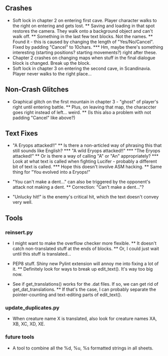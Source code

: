 ## Crashes
* Soft lock in chapter 2 on entering first cave. Player character walks to the right on entering and gets lost.
** Saving and loading in that spot restores the camera. They walk onto a background object and can't walk off.
** Something in the last few text blocks. Not the names.
** Found it - this is caused by changing the length of "Yes/No/Cancel". Fixed by padding "Cancel" to 10chars.
*** Hm, maybe there's something interesting (starting positions? starting movements?) right after these.
* Chapter 2 crashes on changing maps when stuff in the final dialogue block is changed. Break up the block.
* Soft lock in chapter 3 on entering the second cave, in Scandinavia. Player never walks to the right place...

## Non-Crash Glitches
* Graphical glitch on the first mountain in chapter 3 - "ghost" of player's right until entering battle.
** Plus, on leaving that map, the characcter goes right instead of left... weird.
** (Is this also a problem with not padding "Cancel" like above?)

## Text Fixes
* "A Eryops attacked!!"
** Is there a non-articled way of phrasing this that still sounds like English?
*** "A wild Eryops attacked!!"
*** "The Eryops attacked!"
** Or is there a way of calling "A" or "An" appropriately?
*** Look at what text is called when fighting Lucifer - probably a different bit of text is called.
*** Hope this doesn't involve ASM hacking.
** Same thing for "You evolved into a Eryops!"

* "You can't make a dent..." can also be triggered by the opponent's attack not making a dent.
** Correction: "Can't make a dent..."?

* "Unlucky hit!" is the enemy's critical hit, which the text doesn't convey very well.

## Tools

### reinsert.py
* I might want to make the overflow checker more flexible.
** It doesn't catch non-translated stuff at the ends of blocks.
** Or, I could just wait until this stuff is translated...

* PEP8 stuff. Shiny new Pylint extension will annoy me into fixing a lot of it.
** Definitely look for ways to break up edit_text(). It's way too big now.

* See if get_translations() works for the .dat files. If so, we can get rid of get_dat_translations.
** If that's the case, I can probably separate the pointer-counting and text-editing parts of edit_text().

### update_duplicates.py
* When creature name X is translated, also look for creature names XA, XB, XC, XD, XE.

### future tools
* A tool to combine all the %d, %u, %s formatted strings in all sheets.
